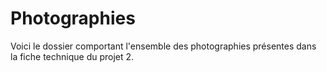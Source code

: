 # Photographies 

Voici le dossier comportant l'ensemble des photographies présentes dans la fiche technique du projet 2.
